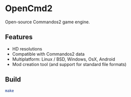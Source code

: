 # OpenCmd2

Open-source Commandos2 game engine. 

## Features

- HD resolutions
- Compatible with Commandos2 data
- Multiplatform: Linux / BSD, Windows, OsX, Android
- Mod creation tool (and support for standard file formats)

## Build

```bash
make
```

